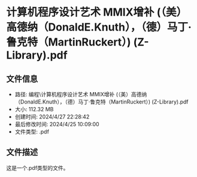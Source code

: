 ﻿# 计算机程序设计艺术 MMIX增补 (（美）高德纳（DonaldE.Knuth），（德）马丁·鲁克特（MartinRuckert）) (Z-Library).pdf

## 文件信息
- 路径: 编程\计算机程序设计艺术 MMIX增补 (（美）高德纳（DonaldE.Knuth），（德）马丁·鲁克特（MartinRuckert）) (Z-Library).pdf
- 大小: 112.32 MB
- 创建时间: 2024/4/27 22:28:42
- 最后修改时间: 2024/4/25 10:09:00
- 文件类型: .pdf

## 文件描述
这是一个.pdf类型的文件。

